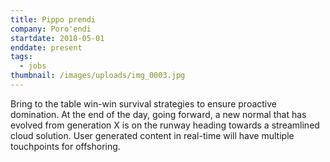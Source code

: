 ```yaml
---
title: Pippo prendi
company: Poro'endi
startdate: 2018-05-01
enddate: present
tags:
  - jobs
thumbnail: /images/uploads/img_0003.jpg
---
```


Bring to the table win-win survival strategies to ensure proactive domination. At the end of the day, going forward, a new normal that has evolved from generation X is on the runway heading towards a streamlined cloud solution. User generated content in real-time will have multiple touchpoints for offshoring.
